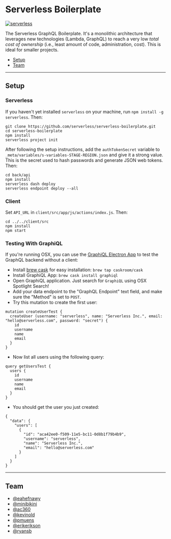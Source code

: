 # Serverless Boilerplate
[![serverless](http://public.serverless.com/badges/v3.svg)](http://www.serverless.com)

The Serverless GraphQL Boilerplate.  It's a monolithic architecture that leverages new technologies (Lambda, GraphQL) to reach a very low *total cost of ownership* (i.e., least amount of code, administration, cost).  This is ideal for smaller projects.

- [Setup](#setup)
- [Team](#team)

---

## Setup

### Serverless
If you haven't yet installed `serverless` on your machine, run `npm install -g serverless`. Then:

```
git clone https://github.com/serverless/serverless-boilerplate.git
cd serverless-boilerplate
npm install
serverless project init
```

After following the setup instructions, add the `authTokenSecret` variable to `_meta/variables/s-variables-STAGE-REGION.json` and give it a strong value. This is the secret used to hash passwords and generate JSON web tokens. Then:

```
cd back/api
npm install
serverless dash deploy
serverless endpoint deploy --all
```

### Client
Set `API_URL` in `client/src/app/js/actions/index.js`. Then:

```
cd ../../client/src
npm install
npm start
```

### Testing With GraphiQL
If you're running OSX, you can use the [GraphiQL Electron App](https://github.com/skevy/graphiql-app) to test the GraphQL backend without a client:

- Install [brew cask](https://caskroom.github.io) for easy installation: `brew tap caskroom/cask`
- Install GraphiQL App: `brew cask install graphiql`
- Open GraphiQL application. Just search for `GraphiQL` using OSX Spotlight Search!
- Add your data endpoint to the "GraphQL Endpoint" text field, and make sure the "Method" is set to `POST`.
- Try this mutation to create the first user:


```
mutation createUserTest {
  createUser (username: "serverless", name: "Serverless Inc.", email: "hello@serverless.com", password: "secret") {
    id 
    username 
    name 
    email  
  }
}
```

- Now list all users using the following query:


```
query getUsersTest { 
  users {
    id
    username
    name
    email
  } 
}
```

- You should get the user you just created:


```
{
  "data": {
    "users": [
      {
        "id": "aca42ee0-f509-11e5-bc11-0d8b1f79b4b9",
        "username": "serverless",
        "name": "Serverless Inc.",
        "email": "hello@serverless.com"
      }
    ]
  }
}
```

---

## Team
* [@eahefnawy](https://github.com/eahefnawy)
* [@minibikini](https://github.com/minibikini)
* [@ac360](https://github.com/ac360)
* [@kevinold](https://github.com/kevinold)
* [@pmuens](https://github.com/pmuens)
* [@erikerikson](https://github.com/erikerikson)
* [@ryansb](https://github.com/ryansb)
